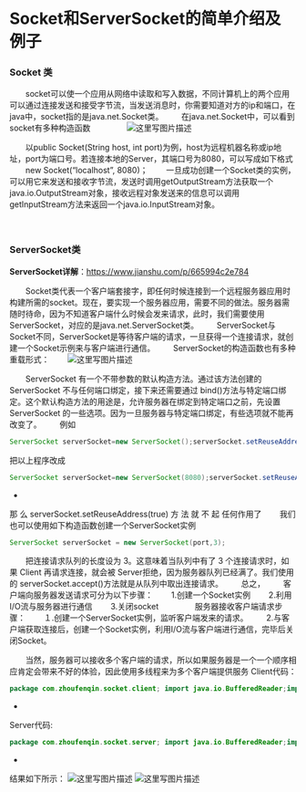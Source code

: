 # Socket和ServerSocket的简单介绍及例子

### Socket 类

　　socket可以使一个应用从网络中读取和写入数据，不同计算机上的两个应用可以通过连接发送和接受字节流，当发送消息时，你需要知道对方的ip和端口，在java中，socket指的是java.net.Socket类。 
　　在java.net.Socket中，可以看到socket有多种构造函数 
　　 
　　![这里写图片描述](https://img-blog.csdn.net/20151217223244553)

　　以public Socket(String host, int port)为例，host为远程机器名称或ip地址，port为端口号。若连接本地的Server，其端口号为8080，可以写成如下格式 
　　new Socket(“localhost”, 8080)； 
　　一旦成功创建一个Socket类的实例，可以用它来发送和接收字节流，发送时调用getOutputStream方法获取一个java.io.OutputStream对象，接收远程对象发送来的信息可以调用getInputStream方法来返回一个java.io.InputStream对象。 

　　

### **ServerSocket类**

**ServerSocket详解**：https://www.jianshu.com/p/665994c2e784

　　Socket类代表一个客户端套接字，即任何时候连接到一个远程服务器应用时构建所需的socket。现在，要实现一个服务器应用，需要不同的做法。服务器需随时待命，因为不知道客户端什么时候会发来请求，此时，我们需要使用ServerSocket，对应的是java.net.ServerSocket类。 
　　ServerSocket与Socket不同，ServerSocket是等待客户端的请求，一旦获得一个连接请求，就创建一个Socket示例来与客户端进行通信。 
　　ServerSocket的构造函数也有多种重载形式： 
　　![这里写图片描述](https://img-blog.csdn.net/20151217224727410)

　　ServerSocket 有一个不带参数的默认构造方法。通过该方法创建的 ServerSocket 不与任何端口绑定，接下来还需要通过 bind()方法与特定端口绑定。这个默认构造方法的用途是，允许服务器在绑定到特定端口之前，先设置ServerSocket 的一些选项。因为一旦服务器与特定端口绑定，有些选项就不能再改变了。 
　　例如

```java
ServerSocket serverSocket=new ServerSocket();serverSocket.setReuseAddress(true); //设置 ServerSocket 的选项serverSocket.bind(new InetSocketAddress(8080)); //与 8080 端口绑定
```

把以上程序改成

```java
ServerSocket serverSocket=new ServerSocket(8080);serverSocket.setReuseAddress(true); //设置 ServerSocket 的选项
```

-  

那 么 serverSocket.setReuseAddress(true) 方 法 就 不 起 任何作用了 
　　我们也可以使用如下构造函数创建一个ServerSocket实例

```java
ServerSocket serverSocket = new ServerSocket(port,3); 
```

　　把连接请求队列的长度设为 3。这意味着当队列中有了 3 个连接请求时，如果 Client 再请求连接，就会被 Server拒绝，因为服务器队列已经满了。我们使用的 serverSocket.accept()方法就是从队列中取出连接请求。 
　　总之， 
　　客户端向服务器发送请求可分为以下步骤： 
　　1.创建一个Socket实例 
　　2.利用I/O流与服务器进行通信 
　　3.关闭socket 
　　 
　　服务器接收客户端请求步骤： 
　　１.创建一个ServerSocket实例，监听客户端发来的请求。 
　　2.与客户端获取连接后，创建一个Socket实例，利用I/O流与客户端进行通信，完毕后关闭Socket。

　　当然，服务器可以接收多个客户端的请求，所以如果服务器是一个一个顺序相应肯定会带来不好的体验，因此使用多线程来为多个客户端提供服务 
Client代码：

```java
package com.zhoufenqin.socket.client; import java.io.BufferedReader;import java.io.IOException;import java.io.InputStreamReader;import java.io.PrintStream;import java.net.Socket; public class Client {    public static final int port = 8080;       public static final String host = "localhost";    public static void main(String[] args) {            System.out.println("Client Start...");            while (true) {                Socket socket = null;              try {                  //创建一个流套接字并将其连接到指定主机上的指定端口号                  socket = new Socket(host,port);                     //读取服务器端数据                    BufferedReader input = new BufferedReader(new InputStreamReader(socket.getInputStream()));                    //向服务器端发送数据                    PrintStream out = new PrintStream(socket.getOutputStream());                    System.out.print("请输入: \t");                    String str = new BufferedReader(new InputStreamReader(System.in)).readLine();                    out.println(str);                     String ret = input.readLine();                     System.out.println("服务器端返回过来的是: " + ret);                    // 如接收到 "OK" 则断开连接                    if ("OK".equals(ret)) {                        System.out.println("客户端将关闭连接");                        Thread.sleep(500);                        break;                    }                     out.close();                  input.close();              } catch (Exception e) {                  System.out.println("客户端异常:" + e.getMessage());               } finally {                  if (socket != null) {                      try {                          socket.close();                      } catch (IOException e) {                          socket = null;                           System.out.println("客户端 finally 异常:" + e.getMessage());                       }                  }              }          }        }    }
```

-  

Server代码:

```java
package com.zhoufenqin.socket.server; import java.io.BufferedReader;import java.io.InputStreamReader;import java.io.PrintStream;import java.net.ServerSocket;import java.net.Socket; public class Server {    public static final int port = 8080;//监听的端口号          public static void main(String[] args) {            System.out.println("Server...\n");            Server server = new Server();            server.init();        }         public void init() {            try {                //创建一个ServerSocket，这里可以指定连接请求的队列长度              //new ServerSocket(port,3);意味着当队列中有3个连接请求是，如果Client再请求连接，就会被Server拒绝             ServerSocket serverSocket = new ServerSocket(port);                while (true) {                    //从请求队列中取出一个连接                Socket client = serverSocket.accept();                    // 处理这次连接                    new HandlerThread(client);                }            } catch (Exception e) {                System.out.println("服务器异常: " + e.getMessage());            }        }         private class HandlerThread implements Runnable {            private Socket socket;            public HandlerThread(Socket client) {                socket = client;                new Thread(this).start();            }             public void run() {                try {                    // 读取客户端数据                    BufferedReader input = new BufferedReader(new InputStreamReader(socket.getInputStream()));                    String clientInputStr = input.readLine();//这里要注意和客户端输出流的写方法对应,否则会抛 EOFException                  // 处理客户端数据                    System.out.println("客户端发过来的内容:" + clientInputStr);                     // 向客户端回复信息                    PrintStream out = new PrintStream(socket.getOutputStream());                    System.out.print("请输入:\t");                    // 发送键盘输入的一行                    String s = new BufferedReader(new InputStreamReader(System.in)).readLine();                    out.println(s);                     out.close();                    input.close();                } catch (Exception e) {                    System.out.println("服务器 run 异常: " + e.getMessage());                } finally {                    if (socket != null) {                        try {                            socket.close();                        } catch (Exception e) {                            socket = null;                            System.out.println("服务端 finally 异常:" + e.getMessage());                        }                    }                }           }        }    }
```

-  

结果如下所示： 
![这里写图片描述](https://img-blog.csdn.net/20151217222304502) 
![这里写图片描述](https://img-blog.csdn.net/20151217222315564)